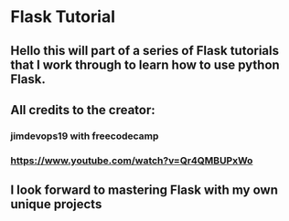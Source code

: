 # Flask Tutorial
## Hello this will part of a series of Flask tutorials that I work through to learn how to use python Flask.
## All credits to the creator:
### jimdevops19 with freecodecamp 
### https://www.youtube.com/watch?v=Qr4QMBUPxWo
## I look forward to mastering Flask with my own unique projects